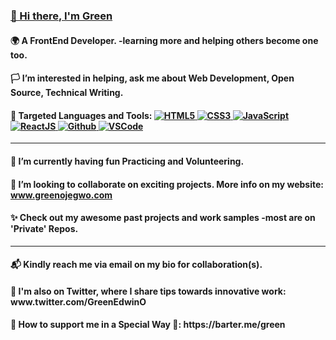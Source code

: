 <h3 font-style="Verdana"><div class="badge-base LI-profile-badge" data-locale="en_US" data-size="large" data-theme="light" data-type="HORIZONTAL" data-vanity="greenedwinojegwo" data-version="v1"><a class="badge-base__link LI-simple-link" href="https://ng.linkedin.com/in/greenedwinojegwo?trk=profile-badge">👋 Hi there, I'm Green</a></div>
              </h3>

<h4>🌍 A FrontEnd Developer. -learning more and helping others become one too.</h4>

<h4>🏳️ I’m interested in helping, ask me about Web Development, Open Source, Technical Writing.</h4>

<h4>🚀 Targeted Languages and Tools: <span data-sourcepos="25:1-26:5" dir="auto"><a target="_blank" rel="noopener noreferrer" href="https://camo.githubusercontent.com/4661eb242594e5ba394eb5a20f24a46776f187304d50ad690105b99178d2e3c3/68747470733a2f2f696d672e69636f6e73382e636f6d2f636f6c6f722f33302f68746d6c2d352e706e67">
  <img src="https://camo.githubusercontent.com/4661eb242594e5ba394eb5a20f24a46776f187304d50ad690105b99178d2e3c3/68747470733a2f2f696d672e69636f6e73382e636f6d2f636f6c6f722f33302f68746d6c2d352e706e67" alt="HTML5" data-canonical-src="https://img.icons8.com/color/30/html-5.png" style="max-width: 100%;"></a><a target="_blank" rel="noopener noreferrer" href="https://camo.githubusercontent.com/4fdeab7e775dbfb1cca495f10c5847f005054e55e6b91baa2ae09153ccf09d98/68747470733a2f2f696d672e69636f6e73382e636f6d2f636f6c6f722f33302f637373332e706e67">
  <img src="https://camo.githubusercontent.com/4fdeab7e775dbfb1cca495f10c5847f005054e55e6b91baa2ae09153ccf09d98/68747470733a2f2f696d672e69636f6e73382e636f6d2f636f6c6f722f33302f637373332e706e67" alt="CSS3" data-canonical-src="https://img.icons8.com/color/30/css3.png" style="max-width: 100%;"></a><a target="_blank" rel="noopener noreferrer" href="https://camo.githubusercontent.com/97cf4f8a9d6cc9cc3e930804c2819825bfb6dce51799d4ccecfc5bf766030a9a/68747470733a2f2f696d672e69636f6e73382e636f6d2f636f6c6f722f33302f6a6176617363726970742e706e67">
  <img src="https://camo.githubusercontent.com/97cf4f8a9d6cc9cc3e930804c2819825bfb6dce51799d4ccecfc5bf766030a9a/68747470733a2f2f696d672e69636f6e73382e636f6d2f636f6c6f722f33302f6a6176617363726970742e706e67" alt="JavaScript" data-canonical-src="https://img.icons8.com/color/30/javascript.png" style="max-width: 100%;"></a><a target="_blank" rel="noopener noreferrer" href="https://camo.githubusercontent.com/8e9c6ff9a7a9aac5b41dd49c78f03383e34c46d3bbf1dc92cb8dc5625213f637/68747470733a2f2f696d672e69636f6e73382e636f6d2f636f6c6f722f33302f72656163742d6e61746976652e706e67">
  <img src="https://camo.githubusercontent.com/8e9c6ff9a7a9aac5b41dd49c78f03383e34c46d3bbf1dc92cb8dc5625213f637/68747470733a2f2f696d672e69636f6e73382e636f6d2f636f6c6f722f33302f72656163742d6e61746976652e706e67" alt="ReactJS" data-canonical-src="https://img.icons8.com/color/30/react-native.png" style="max-width: 100%;"></a></a><a target="_blank" rel="noopener noreferrer" href="https://camo.githubusercontent.com/0e0e98a74c99ada3fd3f20e776e38a1fcc0f542546496ffa0d0cb2a7171ab039/68747470733a2f2f696d672e69636f6e73382e636f6d2f636f6c6f722d676c6173732f33302f6769746875622e706e67">
  <img src="https://camo.githubusercontent.com/0e0e98a74c99ada3fd3f20e776e38a1fcc0f542546496ffa0d0cb2a7171ab039/68747470733a2f2f696d672e69636f6e73382e636f6d2f636f6c6f722d676c6173732f33302f6769746875622e706e67" alt="Github" data-canonical-src="https://img.icons8.com/color-glass/30/github.png" style="max-width: 100%;"></a><a target="_blank" rel="noopener noreferrer" href="https://camo.githubusercontent.com/ff2725410fd26b91a5539552d4c74e14a0ee6f83053f8c6b3d13815d1602188a/68747470733a2f2f696d672e69636f6e73382e636f6d2f636f6c6f722f33302f76697375616c2d73747564696f2d636f64652d323031392e706e67">
  <img src="https://camo.githubusercontent.com/ff2725410fd26b91a5539552d4c74e14a0ee6f83053f8c6b3d13815d1602188a/68747470733a2f2f696d672e69636f6e73382e636f6d2f636f6c6f722f33302f76697375616c2d73747564696f2d636f64652d323031392e706e67" alt="VSCode" data-canonical-src="https://img.icons8.com/color/30/visual-studio-code-2019.png" style="max-width: 100%;"></a>
<br></span></h4>



<hr>

<h4>🤗 I’m currently having fun Practicing and Volunteering.</h4>

<h4>💞️ I’m looking to collaborate on exciting projects. More info on my website: <a href="https://greenojegwo.netlify.app/">www.greenojegwo.com</a></h4>

<h4>✨ Check out my awesome past projects and work samples -most are on 'Private' Repos.</h4>

<hr>

<h4>📬 Kindly reach me via email on my bio for collaboration(s).</h4>
                          
<h4>📜 I'm also on Twitter, where I share tips towards innovative work: www.twitter.com/GreenEdwinO</h4>

<h4>💝 How to support me in a Special Way 🦋: https://barter.me/green</h4>
